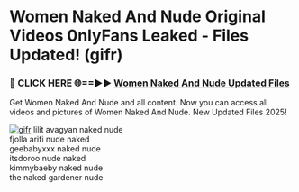 # Women Naked And Nude Original Videos 0nlyFans Leaked - Files Updated! (gifr)

<h3>🔴 CLICK HERE 🌐==►► <a href="https://tinyurl.com/up5wt9bj" rel="nofollow">Women Naked And Nude Updated Files</a></h3>

Get Women Naked And Nude and all content. Now you can access all videos and pictures of Women Naked And Nude. New Updated Files 2025!

[![gifr](https://i.imgur.com/ABiUzMV.gif)](https://tinyurl.com/up5wt9bj)
lilit avagyan naked nude<br>
fjolla arifi nude naked<br>
geebabyxxx naked nude<br>
itsdoroo nude naked<br>
kimmybaeby naked nude<br>
the naked gardener nude